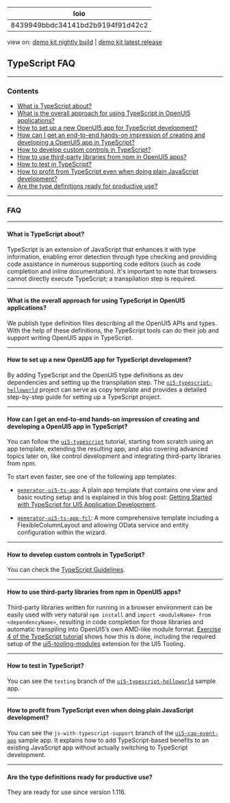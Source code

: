 <!-- loio8439949bbdc34141bd2b9194f91d42c2 -->

| loio |
| -----|
| 8439949bbdc34141bd2b9194f91d42c2 |

<div id="loio">

view on: [demo kit nightly build](https://sdk.openui5.org/nightly/#/topic/8439949bbdc34141bd2b9194f91d42c2) | [demo kit latest release](https://sdk.openui5.org/topic/8439949bbdc34141bd2b9194f91d42c2)</div>

## TypeScript FAQ

***

<a name="loio8439949bbdc34141bd2b9194f91d42c2__section_llg_15n_hyb"/>

### Contents

-   [What is TypeScript about?](TypeScript_FAQ_8439949.md#loio8439949bbdc34141bd2b9194f91d42c2__whatists)
-   [What is the overall approach for using TypeScript in OpenUI5 applications?](TypeScript_FAQ_8439949.md#loio8439949bbdc34141bd2b9194f91d42c2__approach)
-   [How to set up a new OpenUI5 app for TypeScript development?](TypeScript_FAQ_8439949.md#loio8439949bbdc34141bd2b9194f91d42c2__howto)
-   [How can I get an end-to-end hands-on impression of creating and developing a OpenUI5 app in TypeScript?](TypeScript_FAQ_8439949.md#loio8439949bbdc34141bd2b9194f91d42c2__handson)
-   [How to develop custom controls in TypeScript?](TypeScript_FAQ_8439949.md#loio8439949bbdc34141bd2b9194f91d42c2__customcontrols)
-   [How to use third-party libraries from npm in OpenUI5 apps?](TypeScript_FAQ_8439949.md#loio8439949bbdc34141bd2b9194f91d42c2__thirdpartylib)
-   [How to test in TypeScript?](TypeScript_FAQ_8439949.md#loio8439949bbdc34141bd2b9194f91d42c2__test)
-   [How to profit from TypeScript even when doing plain JavaScript development?](TypeScript_FAQ_8439949.md#loio8439949bbdc34141bd2b9194f91d42c2__profitfromts)
-   [Are the type definitions ready for productive use?](TypeScript_FAQ_8439949.md#loio8439949bbdc34141bd2b9194f91d42c2__productiveuse)

***

<a name="loio8439949bbdc34141bd2b9194f91d42c2__section_vn1_b5n_hyb"/>

### FAQ

***

#### What is TypeScript about?

TypeScript is an extension of JavaScript that enhances it with type information, enabling error detection through type checking and providing code assistance in numerous supporting code editors \(such as code completion and inline documentation\). It's important to note that browsers cannot directly execute TypeScript; a transpilation step is required.

***

#### What is the overall approach for using TypeScript in OpenUI5 applications?

We publish type definition files describing all the OpenUI5 APIs and types. With the help of these definitions, the TypeScript tools can do their job and support writing OpenUI5 apps in TypeScript.

***

#### How to set up a new OpenUI5 app for TypeScript development?

By adding TypeScript and the OpenUI5 type definitions as dev dependencies and setting up the transpilation step. The [`ui5-typescript-helloworld`](https://github.com/SAP-samples/ui5-typescript-helloworld/blob/main/step-by-step.md) project can serve as copy template and provides a detailed step-by-step guide for setting up a TypeScript project.

***

#### How can I get an end-to-end hands-on impression of creating and developing a OpenUI5 app in TypeScript?

You can follow the [`ui5-typescript`](https://github.com/SAP-samples/ui5-typescript-tutorial) tutorial, starting from scratch using an app template, extending the resulting app, and also covering advanced topics later on, like control development and integrating third-party libraries from npm.

To start even faster, see one of the following app templates:

-   [`generator-ui5-ts-app`](https://github.com/ui5-community/generator-ui5-ts-app): A plain app template that contains one view and basic routing setup and is explained in this blog post: [Getting Started with TypeScript for UI5 Application Development](https://blogs.sap.com/2021/07/01/getting-started-with-typescript-for-ui5-application-development/).

-   [`generator-ui5-ts-app-fcl`](https://github.com/ui5-community/generator-ui5-ts-app-fcl): A more comprehensive template including a FlexibleColumnLayout and allowing OData service and entity configuration within the wizard.

***

#### How to develop custom controls in TypeScript?

You can check the [TypeScript Guidelines](TypeScript_Guidelines_192397d.md).

***

#### How to use third-party libraries from npm in OpenUI5 apps?

Third-party libraries written for running in a browser environment can be easily used with very natural `npm install` and `import <moduleName> from <dependencyName>`, resulting in code completion for those libraries and automatic transpiling into OpenUI5’s own AMD-like module format. [Exercise 4 of the TypeScript tutorial](https://github.com/SAP-samples/ui5-typescript-tutorial/tree/main/exercises/ex4) shows how this is done, including the required setup of the [ui5-tooling-modules](https://www.npmjs.com/package/ui5-tooling-modules) extension for the UI5 Tooling.

***

#### How to test in TypeScript?

You can see the `testing` branch of the [`ui5-typescript-helloworld`](https://github.com/SAP-samples/ui5-typescript-helloworld/tree/testing) sample app.

***

#### How to profit from TypeScript even when doing plain JavaScript development?

You can see the `js-with-typescript-support` branch of the [`ui5-cap-event-app`](https://github.com/SAP-samples/ui5-cap-event-app/blob/js-with-typescript-support/README.md) sample app. It explains how to add TypeScript-based benefits to an existing JavaScript app without actually switching to TypeScript development.

***

#### Are the type definitions ready for productive use?

They are ready for use since version 1.116.

